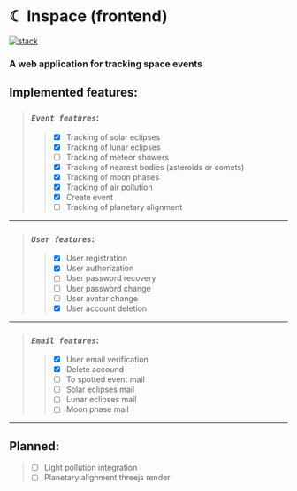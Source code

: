 # ☾ Inspace (frontend)

[![stack](https://skillicons.dev/icons?i=typescript,docker,yarn,html,css,react,vite,styledcomponents,graphql,apollo,threejs)](https://skillicons.dev)

### A web application for tracking space events

## Implemented features:

> ### **_`Event features`_**:
>
> > - [x] Tracking of solar eclipses
> > - [x] Tracking of lunar eclipses
> > - [ ] Tracking of meteor showers
> > - [x] Tracking of nearest bodies (asteroids or comets)
> > - [x] Tracking of moon phases
> > - [x] Tracking of air pollution
> > - [x] Create event
> > - [ ] Tracking of planetary alignment

---

> ### **_`User features`_**:
>
> > - [x] User registration
> > - [x] User authorization
> > - [ ] User password recovery
> > - [ ] User password change
> > - [ ] User avatar change
> > - [x] User account deletion

---

> ### **_`Email features`_**:
>
> > - [x] User email verification
> > - [x] Delete accound
> > - [ ] To spotted event mail
> > - [ ] Solar eclipses mail
> > - [ ] Lunar eclipses mail
> > - [ ] Moon phase mail

---

## Planned:

> - [ ] Light pollution integration
> - [ ] Planetary alignment threejs render
